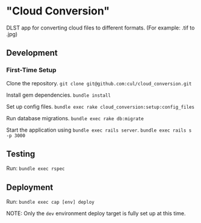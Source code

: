 # "Cloud Conversion"

DLST app for converting cloud files to different formats.  (For example: .tif to .jpg)

## Development

### First-Time Setup

Clone the repository.
`git clone git@github.com:cul/cloud_conversion.git`

Install gem dependencies.
`bundle install`

Set up config files.
`bundle exec rake cloud_conversion:setup:config_files`

Run database migrations.
`bundle exec rake db:migrate`

Start the application using `bundle exec rails server`.
`bundle exec rails s -p 3000`

## Testing

Run: `bundle exec rspec`

## Deployment

Run: `bundle exec cap [env] deploy`

NOTE: Only the `dev` environment deploy target is fully set up at this time.

